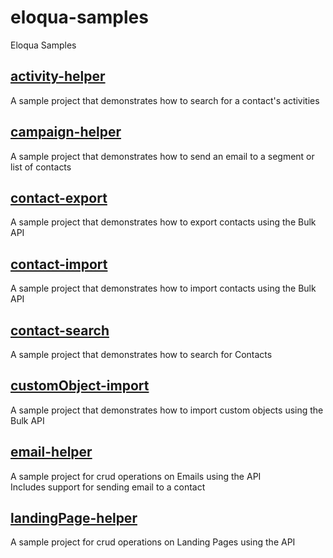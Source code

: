 eloqua-samples
=========================

Eloqua Samples

## [activity-helper](https://github.com/fredsakr/eloqua-samples/tree/master/activity-helper)
A sample project that demonstrates how to search for a contact's activities

## [campaign-helper](https://github.com/fredsakr/eloqua-samples/tree/master/campaign-helper)
A sample project that demonstrates how to send an email to a segment or list of contacts

## [contact-export](https://github.com/fredsakr/eloqua-samples/tree/master/contact-export)
A sample project that demonstrates how to export contacts using the Bulk API

## [contact-import](https://github.com/fredsakr/eloqua-samples/tree/master/contact-import)
A sample project that demonstrates how to import contacts using the Bulk API

## [contact-search](https://github.com/fredsakr/eloqua-samples/tree/master/contact-search)
A sample project that demonstrates how to search for Contacts

## [customObject-import](https://github.com/fredsakr/eloqua-samples/tree/master/customObject-import)
A sample project that demonstrates how to import custom objects using the Bulk API

## [email-helper](https://github.com/fredsakr/eloqua-samples/tree/master/email-helper)
A sample project for crud operations on Emails using the API  
Includes support for sending email to a contact

## [landingPage-helper](https://github.com/fredsakr/eloqua-samples/tree/master/landingPage-helper)
A sample project for crud operations on Landing Pages using the API

